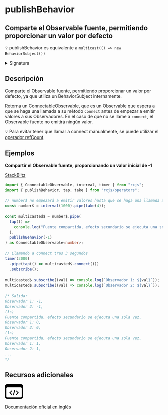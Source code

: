 # publishBehavior

<h2 class="subtitle">Comparte el Observable fuente, permitiendo proporcionar un valor por defecto</h2>

💡 publishBehavior es equivalente a `multicast(() => new BehaviorSubject())`

<details>
<summary>Signatura</summary>

### Firma

`publishBehavior<T>(value: T): UnaryFunction<Observable<T>, ConnectableObservable<T>>`

### Parámetros

<table>
<tr><td>value</td><td>Tipo: <code>T</code>.</td></tr>
</table>

### Retorna

`UnaryFunction<Observable<T>, ConnectableObservable<T>>`

</div>

</details>

## Descripción

Comparte el Observable fuente, permitiendo proporcionar un valor por defecto, ya que utiliza un BehaviorSubject internamente.

Retorna un ConnectableObservable, que es un Observable que espera a que se haga una llamada a su método `connect` antes de empezar a emitir valores a sus Observadores. En el caso de que no se llame a `connect`, el Observable fuente no emitirá ningún valor.

💡 Para evitar tener que llamar a connect manualmente, se puede utilizar el [operador refCount](/operators/multicasting/refCount).

## Ejemplos

**Compartir el Observable fuente, proporcionando un valor inicial de -1**

<a target="_blank" href="https://stackblitz.com/edit/docu-rxjs-publish?file=index.ts">StackBlitz</a>

```typescript
import { ConnectableObservable, interval, timer } from "rxjs";
import { publishBehavior, tap, take } from "rxjs/operators";

// number$ no empezará a emitir valores hasta que se haga una llamada a connect
const number$ = interval(1000).pipe(take(4));

const multicasted$ = number$.pipe(
  tap(() =>
    console.log("Fuente compartida, efecto secundario se ejecuta una sola vez")
  ),
  publishBehavior(-1)
) as ConnectableObservable<number>;

// Llamando a connect tras 3 segundos
timer(3000)
  .pipe(tap(() => multicasted$.connect()))
  .subscribe();

multicasted$.subscribe((val) => console.log(`Observador 1: ${val}`));
multicasted$.subscribe((val) => console.log(`Observador 2: ${val}`));

/* Salida:
Observador 1: -1, 
Observador 2: -1,
(3s)
Fuente compartida, efecto secundario se ejecuta una sola vez,
Observador 1: 0, 
Observador 2: 0,
(1s)
Fuente compartida, efecto secundario se ejecuta una sola vez,
Observador 1: 1,
Observador 2: 1,
...
*/
```

<div class="additional-section">

## Recursos adicionales

<a class="source-icon" target="_blank" href="https://github.com/ReactiveX/rxjs/blob/master/src/internal/operators/publishBehavior.ts">
<img src="assets/icons/source-code.png" alt="Source code">
</a>
</div>

<a target="_blank" href="https://rxjs.dev/api/operators/publishBehavior">Documentación oficial en inglés</a>
